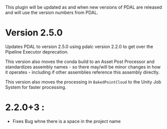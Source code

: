 This plugin will be updated as and when new versions of PDAL are released and will use the version numbers from PDAL.

# Version 2.5.0

Updates PDAL to version 2.5.0 using pdalc version 2.2.0 to get over the Pipeline Executor deprecation.

This version also moves the conda build to an Asset Post Processor and standardizes assembly names - so there may/will be minor changes in how it operates - including if other assemblies reference this assembly directly.

This version also moves the processing in `BakedPointCloud` to the Unity Job System for faster processing.

# 2.2.0+3 :

- Fixes Bug whne there is a space in the project name
